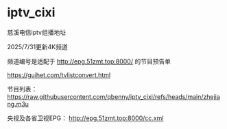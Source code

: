 # iptv_cixi

慈溪电信iptv组播地址

2025/7/31更新4K频道

频道编号是适配于 http://epg.51zmt.top:8000/ 的节目预告单

https://guihet.com/tvlistconvert.html

节目列表：
https://raw.githubusercontent.com/qbenny/iptv_cixi/refs/heads/main/zhejiang.m3u

央视及各省卫视EPG：
http://epg.51zmt.top:8000/cc.xml
